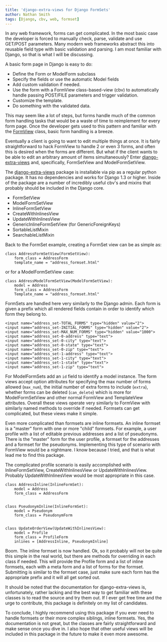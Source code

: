 ```yaml
---
title: 'django-extra-views for Django FormSets'
author: Nathan Smith
tags: [Django, cbv, web, formset]
---
```


In any web framework, forms can get complicated.  In the most basic case the developer is forced to manually check, parse, validate and use GET/POST parameters.  Many modern web frameworks abstract this into reusable field type with basic validation and parsing.  I am most familiar with Django, so that is what I will be discussing.

A basic form page in Django is easy to do:

* Define the Form or ModelForm subclass
* Specify the fields or use the automatic Model fields
* Add custom validation if needed.
* Use the form with a FormView class-based-view (cbv) to automatically handle passing POST/FILE parameters and trigger validation.
* Customize the template.
* Do something with the validated data.

This may seem like a lot of steps, but forms handle much of the common form handling tasks that would be a waste of time to reimplement for every form page.  Once the developer gets used to this pattern and familiar with the [FormView](http://ccbv.co.uk/projects/Django/1.6/django.views.generic.edit/FormView/) class, basic form handling is a breeze.

Eventually a client is going to want to edit multiple things at once.  It is fairly straightforward to hack FormView to handle 2 or even 3 forms, and often this is desired when the forms are different.  But what if the client wants to be able to edit an arbitrary amount of items simultaneously?  Enter [django-extra-views](https://github.com/AndrewIngram/django-extra-views) and, specifically, FormSetView and ModelFormSetView.

The [django-extra-views](https://github.com/AndrewIngram/django-extra-views) package is installable via pip as a regular python package.  It has no dependencies and works for Django 1.3 or higher.  Inside of the package are a number of incredibly useful cbv's and mixins that probably should be included in the Django core.

* FormSetView
* ModelFormSetView
* InlineFormSetView
* CreateWithInlinesView
* UpdateWithInlinesView
* GenericInlineFormSetView (for GenericForeignKeys)
* SortableListMixin
* SearchableListMixin

Back to the FormSet example, creating a FormSet view can be as simple as:

    class AddressFormSetView(FormSetView):
        form_class = AddressForm
        template_name = "address_formset.html"

or for a ModelFormSetView case:

    class AddressModelFormSetView(ModelFormSetView):
        model = Address
        form_class = AddressForm
        Template_name = "address_formset.html"

FormSets are handled here very similarly to the Django admin.  Each form is given a prefix which all rendered fields contain in order to identify which form they belong to.

    <input name="address_set-TOTAL_FORMS" type="hidden" value="2">
    <input name="address_set-INITIAL_FORMS" type="hidden" value="2">
    <input name="address_set-MAX_NUM_FORMS" type="hidden" value="1000">
    <input name="address_set-0-address" type="text">
    <input name="address_set-0-city" type="text">
    <input name="address_set-0-state" type="text">
    <input name="address_set-0-zip" type="text">
    <input name="address_set-1-address" type="text">
    <input name="address_set-1-city" type="text">
    <input name="address_set-1-state" type="text">
    <input name="address_set-1-zip" type="text">

For ModelFormSets add an `id` field to identify a model instance.  The form views accept option attributes for specifying the max number of forms allowed (`max_num`), the initial number of extra forms to include (`extra`), whether forms can be deleted (`can_delete`) which is more for ModelFormSetView and other normal FormView and TemplateView attributes.  Overall these views operate very similarly to FormView with similarly named methods to override if needed.  Formsets can get complicated, but these views make it simple.

Even more complicated than formsets are inline formsets.  An inline formset is a "master" form with one or more "child" formsets.  For example, a user profile with a list of editable previous addresses and a list of pseudonyms.  There is the "master" form for the user profile, a formset for the addresses and a formset for the pseudonyms.  Implementing this type of scenario with FormView would be a nightmare.  I know because I tried, and that is what lead me to find this package.

The complicated profile scenario is easily accomplished with InlineFormSetView, CreateWithInlinesView or UpdateWithInlinesView.  Probably UpdateWithInlinesView would be most appropriate in this case.

    class AddressInline(InlineFormSet):
        model = Address
        form_class = AddressForm


    class PseudonymInline(InlineFormSet):
        model = Pseudonym
        form_class = PseudonymForm
    

    class UpdateOrderView(UpdateWithInlinesView):
        model = Profile
        form_class = ProfileForm
        inlines = [AddressInline, PseudonymInline]

Boom.  The inline formset is now handled.  Ok, so it probably will not be quite this simple in the real world, but there are methods for overriding in each class if needed.  This will provide the Profile form and a list of inline formsets, each with a meta form and a list of forms for the formset.  Submitting is similar to the formset case, just make sure each form has the appropriate prefix and it will all get sorted out.

It should be noted that the documentation for django-extra-views is, unfortunately, rather lacking and the best way to get familiar with these classes is to read the source and try them out.  If I ever get free time and the urge to contribute, this package is definitely on my list of candidates.

To conclude, I highly recommend using this package if you ever need to handle formsets or their more complex siblings, inline formsets.  Yes, the documentation is not great, but the classes are fairly straightforward and make sense once you dive in.  I also hope that other useful views will be included in this package in the future to make it even more awesome.







